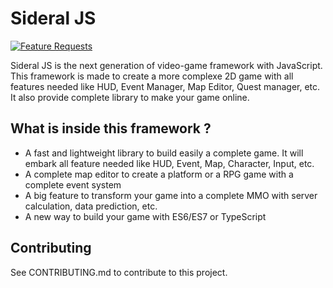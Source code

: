 # Sideral JS 

[![Feature Requests](http://feathub.com/js-republic/sideral?format=svg)](http://feathub.com/js-republic/sideral)

Sideral JS is the next generation of video-game framework with JavaScript. This framework is made to create a more complexe 2D game with all features needed like HUD, Event Manager, Map Editor, Quest manager, etc.
It also provide complete library to make your game online.

## What is inside this framework ?

 - A fast and lightweight library to build easily a complete game. It will embark all feature needed like HUD, Event, Map, Character, Input, etc.
 - A complete map editor to create a platform or a RPG game with a complete event system
 - A big feature to transform your game into a complete MMO with server calculation, data prediction, etc.
 - A new way to build your game with ES6/ES7 or TypeScript
 
## Contributing
 
See CONTRIBUTING.md to contribute to this project.

